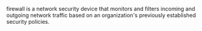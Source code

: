 firewall is a network security device that monitors and filters incoming and outgoing network traffic based on an organization's previously established security policies.
